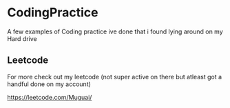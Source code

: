 # CodingPractice

A few examples of Coding practice ive done that i found lying around on my Hard drive

## Leetcode
For more check out my leetcode (not super active on there but atleast got a handful done on my account)

https://leetcode.com/Muguai/


